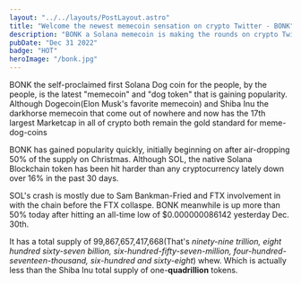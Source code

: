 ```yaml
---
layout: "../../layouts/PostLayout.astro"
title: "Welcome the newest memecoin sensation on crypto Twitter - BONK"
description: "BONK a Solana memecoin is making the rounds on crypto Twitter and gaining popularity"
pubDate: "Dec 31 2022"
badge: "HOT"
heroImage: "/bonk.jpg"
---
```


BONK the self-proclaimed first Solana Dog coin for the people, by the people, is the latest "memecoin" and "dog token" that is gaining popularity. 
Although Dogecoin(Elon Musk's favorite memecoin) and Shiba Inu the darkhorse memecoin that come out of nowhere and now has the 17th largest Marketcap in all of crypto both remain the gold standard for meme-dog-coins

BONK has gained popularity quickly, initially beginning on after air-dropping 50% of the supply on Christmas. 
Although SOL, the native Solana Blockchain token has been hit harder than any cryptocurrency lately down over 16% in the past 30 days. 

SOL's crash is mostly due to Sam Bankman-Fried and FTX involvement in with the chain before the FTX collaspe. 
BONK meanwhile is up more than 50% today after hitting an all-time low of $0.000000086142 yesterday Dec. 30th. 

It has a total supply of 99,867,657,417,668(That's *ninety-nine trillion, eight hundred sixty-seven billion, six-hundred-fifty-seven-million, four-hundred-seventeen-thousand, six-hundred and sixty-eight*) whew.  Which is actually less than the Shiba Inu total supply of one-**quadrillion** tokens.
